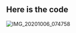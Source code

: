 ## Here is the code

![IMG_20201006_074758](https://user-images.githubusercontent.com/67545874/95150196-80ff1400-07a9-11eb-940e-5cf8d5937b93.jpg)
